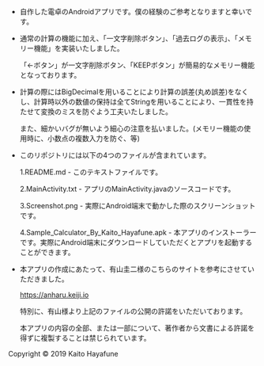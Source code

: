 - 自作した電卓のAndroidアプリです。僕の経験のご参考となりますと幸いです。

- 通常の計算の機能に加え、「一文字削除ボタン」、「過去ログの表示」、「メモリー機能」を実装いたしました。

  「←ボタン」が一文字削除ボタン、「KEEPボタン」が簡易的なメモリー機能となっております。

- 計算の際にはBigDecimalを用いることにより計算の誤差(丸め誤差)をなくし、計算時以外の数値の保持は全てStringを用いることにより、一貫性を持たせて変換のミスを防ぐよう工夫いたしました。

  また、細かいバグが無いよう細心の注意を払いました。(メモリー機能の使用時に、小数点の複数入力を防ぐ、等)

- このリポジトリには以下の4つのファイルが含まれています。

  1.README.md - このテキストファイルです。

  2.MainActivity.txt - アプリのMainActivity.javaのソースコードです。

  3.Screenshot.png - 実際にAndroid端末で動かした際のスクリーンショットです。

  4.Sample_Calculator_By_Kaito_Hayafune.apk - 本アプリのインストーラーです。実際にAndroid端末にダウンロードしていただくとアプリを起動することができます。

- 本アプリの作成にあたって、有山圭二様のこちらのサイトを参考にさせていただきました。

  https://anharu.keiji.io

  特別に、有山様より上記のファイルの公開の許諾をいただいております。

  本アプリの内容の全部、または一部について、著作者から文書による許諾を得ずに複製することは禁じられています。

Copyright © 2019 Kaito Hayafune
